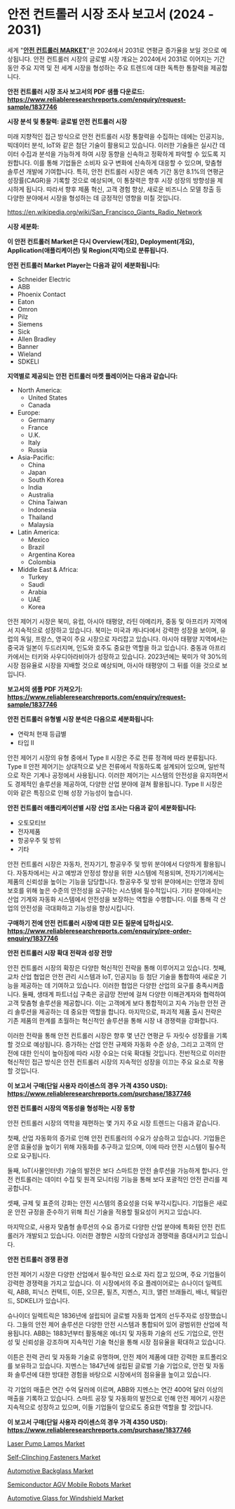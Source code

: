 <p><h1>안전 컨트롤러 시장 조사 보고서 (2024 - 2031)</h1></p><p>세계 "<strong><a href="https://www.reliableresearchreports.com/safety-controllers-r1837746?utm_campaign=106&utm_medium=8&utm_source=Github&utm_content=ia&utm_term=27102024&utm_id=safety-controllers">안전 컨트롤러 MARKET</a></strong>"은 2024에서 2031로 연평균 증가율을 보일 것으로 예상됩니다. 안전 컨트롤러 시장의 글로벌 시장 개요는 2024에서 2031로 이어지는 기간 동안 주요 지역 및 전 세계 시장을 형성하는 주요 트렌드에 대한 독특한 통찰력을 제공합니다.</p>
<p><strong>안전 컨트롤러 시장 조사 보고서의 PDF 샘플 다운로드: <a href="https://www.reliableresearchreports.com/enquiry/request-sample/1837746?utm_campaign=106&utm_medium=8&utm_source=Github&utm_content=ia&utm_term=27102024&utm_id=safety-controllers">https://www.reliableresearchreports.com/enquiry/request-sample/1837746</a></strong></p>
<p><strong>시장 분석 및 통찰력: 글로벌 안전 컨트롤러 시장</strong></p>
<p><p>미래 지향적인 접근 방식으로 안전 컨트롤러 시장 통찰력을 수집하는 데에는 인공지능, 빅데이터 분석, IoT와 같은 첨단 기술이 활용되고 있습니다. 이러한 기술들은 실시간 데이터 수집과 분석을 가능하게 하여 시장 동향을 신속하고 정확하게 파악할 수 있도록 지원합니다. 이를 통해 기업들은 소비자 요구 변화에 신속하게 대응할 수 있으며, 맞춤형 솔루션 개발에 기여합니다. 특히, 안전 컨트롤러 시장은 예측 기간 동안 8.1%의 연평균 성장률(CAGR)을 기록할 것으로 예상되며, 이 통찰력은 향후 시장 성장의 방향성을 제시하게 됩니다. 따라서 향후 제품 혁신, 고객 경험 향상, 새로운 비즈니스 모델 창출 등 다양한 분야에서 시장을 형성하는 데 긍정적인 영향을 미칠 것입니다.</p></p>
<p><a href="%7CAUTHORITHY_DOMAIN_URL%7C?utm_campaign=106&utm_medium=8&utm_source=Github&utm_content=ia&utm_term=27102024&utm_id=safety-controllers">https://en.wikipedia.org/wiki/San_Francisco_Giants_Radio_Network</a></p>
<p><strong>시장 세분화:</strong></p>
<p><strong>이 안전 컨트롤러 Market은 다시 Overview(개요), Deployment(개요), Application(애플리케이션) 및 Region(지역)으로 분류됩니다.</strong></p>
<p><strong>안전 컨트롤러 Market Player는 다음과 같이 세분화됩니다:</strong></p>
<p><ul><li>Schneider Electric</li><li>ABB</li><li>Phoenix Contact</li><li>Eaton</li><li>Omron</li><li>Pilz</li><li>Siemens</li><li>Sick</li><li>Allen Bradley</li><li>Banner</li><li>Wieland</li><li>SDKELI</li></ul></p>
<p><strong>지역별로 제공되는 안전 컨트롤러 마켓 플레이어는 다음과 같습니다:</strong></p>
<p><ul>
    <li>
        North America:
        <ul>
            <li>United States</li>
            <li>Canada</li>
        </ul>
    </li>
    <li>
        Europe:
        <ul>
            <li>Germany</li>
            <li>France</li>
            <li>U.K.</li>
            <li>Italy</li>
            <li>Russia</li>
        </ul>
    </li>
    <li>
        Asia-Pacific:
        <ul>
            <li>China</li>
            <li>Japan</li>
            <li>South Korea</li>
            <li>India</li>
            <li>Australia</li>
            <li>China Taiwan</li>
            <li>Indonesia</li>
            <li>Thailand</li>
            <li>Malaysia</li>
        </ul>
    </li>
    <li>
        Latin America:
        <ul>
            <li>Mexico</li>
            <li>Brazil</li>
            <li>Argentina Korea</li>
            <li>Colombia</li>
        </ul>
    </li>
    <li>
        Middle East & Africa:
        <ul>
            <li>Turkey</li>
            <li>Saudi</li>
            <li>Arabia</li>
            <li>UAE</li>
            <li>Korea</li>
        </ul>
    </li>
    </ul></p>
<p><p>안전 제어기 시장은 북미, 유럽, 아시아 태평양, 라틴 아메리카, 중동 및 아프리카 지역에서 지속적으로 성장하고 있습니다. 북미는 미국과 캐나다에서 강력한 성장을 보이며, 유럽의 독일, 프랑스, 영국이 주요 시장으로 자리잡고 있습니다. 아시아 태평양 지역에서는 중국과 일본이 두드러지며, 인도와 호주도 중요한 역할을 하고 있습니다. 중동과 아프리카에서는 터키와 사우디아라비아가 성장하고 있습니다. 2023년에는 북미가 약 30%의 시장 점유율로 시장을 지배할 것으로 예상되며, 아시아 태평양이 그 뒤를 이을 것으로 보입니다.</p></p>
<p><strong>보고서의 샘플 PDF 가져오기: <a href="https://www.reliableresearchreports.com/enquiry/request-sample/1837746?utm_campaign=106&utm_medium=8&utm_source=Github&utm_content=ia&utm_term=27102024&utm_id=safety-controllers">https://www.reliableresearchreports.com/enquiry/request-sample/1837746</a></strong></p>
<p><strong>안전 컨트롤러 유형별 시장 분석은 다음으로 세분화됩니다:</strong></p>
<p><ul><li>연락처 현재 등급별</li><li>타입 II</li></ul></p>
<p><p>안전 제어기 시장의 유형 중에서 Type II 시장은 주로 전류 정격에 따라 분류됩니다. Type II 안전 제어기는 상대적으로 낮은 전류에서 작동하도록 설계되어 있으며, 일반적으로 작은 기계나 공정에서 사용됩니다. 이러한 제어기는 시스템의 안전성을 유지하면서도 경제적인 솔루션을 제공하여, 다양한 산업 분야에 걸쳐 활용됩니다. Type II 시장은 이와 같은 특징으로 인해 성장 가능성이 높습니다.</p></p>
<p><strong>안전 컨트롤러 애플리케이션별 시장 산업 조사는 다음과 같이 세분화됩니다:</strong></p>
<p><ul><li>오토모티브</li><li>전자제품</li><li>항공우주 및 방위</li><li>기타</li></ul></p>
<p><p>안전 컨트롤러 시장은 자동차, 전자기기, 항공우주 및 방위 분야에서 다양하게 활용됩니다. 자동차에서는 사고 예방과 안정성 향상을 위한 시스템에 적용되며, 전자기기에서는 제품의 신뢰성을 높이는 기능을 담당합니다. 항공우주 및 방위 분야에서는 인명과 장비 보호를 위해 높은 수준의 안전성을 요구하는 시스템에 필수적입니다. 기타 분야에서는 산업 기계와 자동화 시스템에서 안전성을 보장하는 역할을 수행합니다. 이를 통해 각 산업의 안전성을 극대화하고 기능성을 향상시킵니다.</p></p>
<p><strong>구매하기 전에 안전 컨트롤러 시장에 대한 모든 질문에 답하십시오. <a href="https://www.reliableresearchreports.com/enquiry/pre-order-enquiry/1837746?utm_campaign=106&utm_medium=8&utm_source=Github&utm_content=ia&utm_term=27102024&utm_id=safety-controllers">https://www.reliableresearchreports.com/enquiry/pre-order-enquiry/1837746</a></strong></p>
<p><strong>안전 컨트롤러 시장 확대 전략과 성장 전망</strong></p>
<p><p>안전 컨트롤러 시장의 확장은 다양한 혁신적인 전략을 통해 이루어지고 있습니다. 첫째, 교차 산업 협업은 안전 관리 시스템과 IoT, 인공지능 등 첨단 기술을 통합하여 새로운 기능을 제공하는 데 기여하고 있습니다. 이러한 협업은 다양한 산업의 요구를 충족시켜줍니다. 둘째, 생태계 파트너십 구축은 공급망 전반에 걸쳐 다양한 이해관계자와 협력하여 고객 맞춤형 솔루션을 제공합니다. 이는 고객에게 보다 통합적이고 지속 가능한 안전 관리 솔루션을 제공하는 데 중요한 역할을 합니다. 마지막으로, 파괴적 제품 출시 전략은 기존 제품의 한계를 초월하는 혁신적인 솔루션을 통해 시장 내 경쟁력을 강화합니다.</p><p>이러한 전략을 통해 안전 컨트롤러 시장은 향후 몇 년간 연평균 두 자릿수 성장률을 기록할 것으로 예상됩니다. 증가하는 산업 안전 규제와 자동화 수준 상승, 그리고 고객의 안전에 대한 인식이 높아짐에 따라 시장 수요는 더욱 확대될 것입니다. 전반적으로 이러한 혁신적인 접근 방식은 안전 컨트롤러 시장의 지속적인 성장을 이끄는 주요 요소로 작용할 것입니다.</p></p>
<p><strong>이 보고서 구매(단일 사용자 라이센스의 경우 가격 4350 USD): <a href="https://www.reliableresearchreports.com/purchase/1837746?utm_campaign=106&utm_medium=8&utm_source=Github&utm_content=ia&utm_term=27102024&utm_id=safety-controllers">https://www.reliableresearchreports.com/purchase/1837746</a></strong></p>
<p><strong>안전 컨트롤러 시장의 역동성을 형성하는 시장 동향</strong></p>
<p><p>안전 컨트롤러 시장의 역학을 재편하는 몇 가지 주요 시장 트렌드는 다음과 같습니다.</p><p>첫째, 산업 자동화의 증가로 인해 안전 컨트롤러의 수요가 상승하고 있습니다. 기업들은 운영 효율성을 높이기 위해 자동화를 추구하고 있으며, 이에 따라 안전 시스템이 필수적으로 요구됩니다.</p><p>둘째, IoT(사물인터넷) 기술의 발전은 보다 스마트한 안전 솔루션을 가능하게 합니다. 안전 컨트롤러는 데이터 수집 및 원격 모니터링 기능을 통해 보다 포괄적인 안전 관리를 제공합니다.</p><p>셋째, 규제 및 표준의 강화는 안전 시스템의 중요성을 더욱 부각시킵니다. 기업들은 새로운 안전 규정을 준수하기 위해 최신 기술을 적용할 필요성이 커지고 있습니다.</p><p>마지막으로, 사용자 맞춤형 솔루션의 수요 증가로 다양한 산업 분야에 특화된 안전 컨트롤러가 개발되고 있습니다. 이러한 경향은 시장의 다양성과 경쟁력을 증대시키고 있습니다.</p></p>
<p><strong>안전 컨트롤러 경쟁 환경</strong></p>
<p><p>안전 제어기 시장은 다양한 산업에서 필수적인 요소로 자리 잡고 있으며, 주요 기업들이 강력한 경쟁력을 가지고 있습니다. 이 시장에서의 주요 플레이어로는 슈나이더 일렉트릭, ABB, 피닉스 컨택트, 이튼, 오므론, 필츠, 지멘스, 지크, 앨런 브래들리, 배너, 웨일란드, SDKELI가 있습니다.</p><p>슈나이더 일렉트릭은 1836년에 설립되어 글로벌 자동화 업계의 선두주자로 성장했습니다. 그들의 안전 제어 솔루션은 다양한 안전 시스템과 통합되어 있어 광범위한 산업에 적용됩니다. ABB는 1883년부터 활동해온 에너지 및 자동화 기술의 선도 기업으로, 안전성 및 신뢰성을 강조하며 지속적인 기술 혁신을 통해 시장 점유율을 확대하고 있습니다.</p><p>이튼은 전력 관리 및 자동화 기술로 유명하며, 안전 제어 제품에 대한 강력한 포트폴리오를 보유하고 있습니다. 지멘스는 1847년에 설립된 글로벌 기술 기업으로, 안전 및 자동화 솔루션에 대한 방대한 경험을 바탕으로 시장에서의 점유율을 높이고 있습니다.</p><p>각 기업의 매출은 연간 수억 달러에 이르며, ABB와 지멘스는 연간 400억 달러 이상의 매출을 기록하고 있습니다. 스마트 공장 및 자동화의 발전으로 인해 안전 제어기 시장은 지속적으로 성장하고 있으며, 이들 기업들이 앞으로도 중요한 역할을 할 것입니다.</p></p>
<p><strong>이 보고서 구매(단일 사용자 라이센스의 경우 가격 4350 USD): <a href="https://www.reliableresearchreports.com/purchase/1837746?utm_campaign=106&utm_medium=8&utm_source=Github&utm_content=ia&utm_term=27102024&utm_id=safety-controllers">https://www.reliableresearchreports.com/purchase/1837746</a></strong></p>
<p><p><a href="https://issuu.com/reportprime-2/docs/laser-pump-lamps-market-size-2030.p_f0957b6f3cef66?utm_campaign=106&utm_medium=8&utm_source=Github&utm_content=ia&utm_term=27102024&utm_id=safety-controllers">Laser Pump Lamps Market</a></p><p><a href="https://issuu.com/reportprime-2/docs/self-clinching-fasteners-market-siz_11060de7702f95?utm_campaign=106&utm_medium=8&utm_source=Github&utm_content=ia&utm_term=27102024&utm_id=safety-controllers">Self-Clinching Fasteners Market</a></p><p><a href="https://www.linkedin.com/pulse/market-dynamics-future-trends-global-automotive-backglass-sector-eubvf?utm_campaign=106&utm_medium=8&utm_source=Github&utm_content=ia&utm_term=27102024&utm_id=safety-controllers">Automotive Backglass Market</a></p><p><a href="https://github.com/ParvinKhatun77/Market-Research-Report-List-1/blob/main/semiconductor-agv-mobile-robots-market.md?utm_campaign=106&utm_medium=8&utm_source=Github&utm_content=ia&utm_term=27102024&utm_id=safety-controllers">Semiconductor AGV Mobile Robots Market</a></p><p><a href="https://www.linkedin.com/pulse/automotive-glass-windshield-market-trends-strategic-insights-pbr3f?utm_campaign=106&utm_medium=8&utm_source=Github&utm_content=ia&utm_term=27102024&utm_id=safety-controllers">Automotive Glass for Windshield Market</a></p></p>